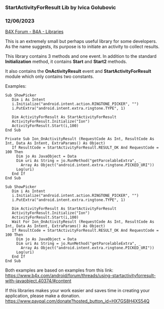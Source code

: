 ### StartActivityForResult Lib by Ivica Golubovic
### 12/06/2023
[B4X Forum - B4A - Libraries](https://www.b4x.com/android/forum/threads/157837/)

This is an extremely small but perhaps useful library for some developers. As the name suggests, its purpose is to initiate an activity to collect results.  
  
This library contains 3 methods and one event. In addition to the standard **Initialization** method, it contains **Start** and **Start2** methods.  
  
It also contains the **OnActivityResult** event and **StartActivityForResult** module which only contains two constants.  
  
Examples:  

```B4X
Sub ShowPicker  
   Dim i As Intent  
   i.Initialize("android.intent.action.RINGTONE_PICKER", "")  
   i.PutExtra("android.intent.extra.ringtone.TYPE", 1)  
    
   Dim ActivityForResult As StartActivityForResult  
   ActivityForResult.Initialize("Ion")  
   ActivityForResult.Start(i,100)  
End Sub  
  
Private Sub Ion_OnActivityResult (RequestCode As Int, ResultCode As Int, Data As Intent, ExtraParams() As Object)  
   If ResultCode = StartActivityForResult.RESULT_OK And RequestCode = 100 Then  
     Dim jo As JavaObject = Data  
     Dim uri As String = jo.RunMethod("getParcelableExtra", _  
       Array As Object("android.intent.extra.ringtone.PICKED_URI"))  
     Log(uri)  
   End If  
End Sub
```

  
  

```B4X
Sub ShowPicker  
   Dim i As Intent  
   i.Initialize("android.intent.action.RINGTONE_PICKER", "")  
   i.PutExtra("android.intent.extra.ringtone.TYPE", 1)  
   
   Dim ActivityForResult As StartActivityForResult  
   ActivityForResult.Initialize("Ion")  
   ActivityForResult.Start(i,100)  
   Wait For Ion_OnActivityResult (RequestCode As Int, ResultCode As Int, Data As Intent, ExtraParams() As Object)  
   If ResultCode = StartActivityForResult.RESULT_OK And RequestCode = 100 Then  
     Dim jo As JavaObject = Data  
     Dim uri As String = jo.RunMethod("getParcelableExtra", _  
       Array As Object("android.intent.extra.ringtone.PICKED_URI"))  
     Log(uri)  
   End If  
End Sub
```

  
  
Both examples are based on examples from this link: <https://www.b4x.com/android/forum/threads/using-startactivityforresult-with-javaobject.40374/#content>  
  
If this libraries makes your work easier and saves time in creating your application, please make a donation.  
<https://www.paypal.com/donate?hosted_button_id=HX7GS8H4XS54Q>